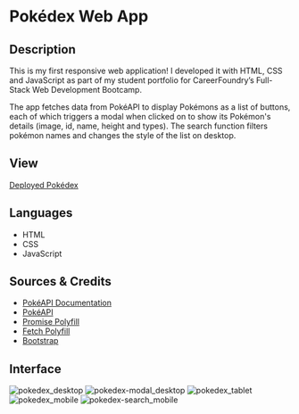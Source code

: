# Pokédex Web App

## Description

This is my first responsive web application! I developed it with HTML, CSS and JavaScript as part of my student portfolio for CareerFoundry’s Full-Stack Web Development Bootcamp.

The app fetches data from PokéAPI to display Pokémons as a list of buttons, each of which triggers a modal when clicked on to show its Pokémon's details (image, id, name, height and types). The search function filters pokémon names and changes the style of the list on desktop.

## View

[Deployed Pokédex
](https://cotufetes.github.io/simple-js-pokedex/)

## Languages
- HTML
- CSS
- JavaScript

## Sources & Credits
- [PokéAPI Documentation](https://pokeapi.co/docs/v2)
- [PokéAPI](https://pokeapi.co/api/v2/pokemon/?limit=150)
- [Promise Polyfill](https://github.com/taylorhakes/promise-polyfill)
- [Fetch Polyfill](https://github.com/github/fetch)
- [Bootstrap](https://getbootstrap.com/docs/5.3/getting-started/introduction/)

## Interface

![pokedex_desktop](https://user-images.githubusercontent.com/118216207/228773184-cf216b00-bcdd-4b9d-a8d2-07007e538926.png)
![pokedex-modal_desktop](https://user-images.githubusercontent.com/118216207/228773191-ed38fba8-34d4-4c99-8b43-99acc4dbf3c3.png)
![pokedex_tablet](https://user-images.githubusercontent.com/118216207/228773193-ab0de910-a579-4a32-a51e-3cfb7dcfdd3a.png)
![pokedex_mobile](https://user-images.githubusercontent.com/118216207/228773195-8d49bb9a-5414-4724-a954-b2d30cfdbe45.png)
![pokedex-search_mobile](https://user-images.githubusercontent.com/118216207/228773197-d91ef161-50dd-4428-a289-822e54b17279.png)

